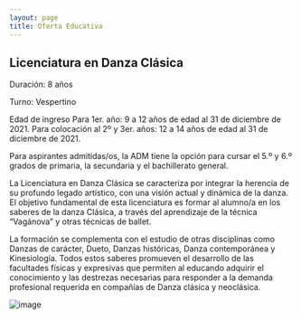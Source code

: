 ```yaml
---
layout: page
title: Oferta Educativa
---
```


## Licenciatura en Danza Clásica

Duración: 8 años

Turno: Vespertino

Edad de ingreso
Para 1er. año: 9 a 12 años de edad al 31 de diciembre de 2021.
Para colocación al 2º y 3er. años: 12 a 14 años de edad al 31 de diciembre de 2021.

Para aspirantes admitidas/os, la ADM tiene la opción para cursar el 5.º y 6.º grados de primaria, la secundaria y el bachillerato general.

La Licenciatura en Danza Clásica se caracteriza por integrar la herencia de su profundo legado artístico, con una visión actual y dinámica de la danza. El objetivo fundamental de esta licenciatura es formar al alumno/a en los saberes de la danza Clásica, a través del aprendizaje de la técnica “Vagánova” y otras técnicas de ballet.

La formación se complementa con el estudio de otras disciplinas como Danzas de carácter, Dueto, Danzas históricas, Danza contemporánea y Kinesiología. Todos estos saberes promueven el desarrollo de las facultades físicas y expresivas que permiten al educando adquirir el conocimiento y las destrezas necesarias para responder a la demanda profesional requerida en compañías de Danza clásica y neoclásica.

![image](https://user-images.githubusercontent.com/99769832/165887275-cdc61fec-9058-4380-ab36-3a3602833657.png)
